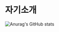 # 자기소개
![Anurag's GitHub stats](https://github-readme-stats.vercel.app/api?username=mungjimangji&show_icons=true&theme=synthwave)

